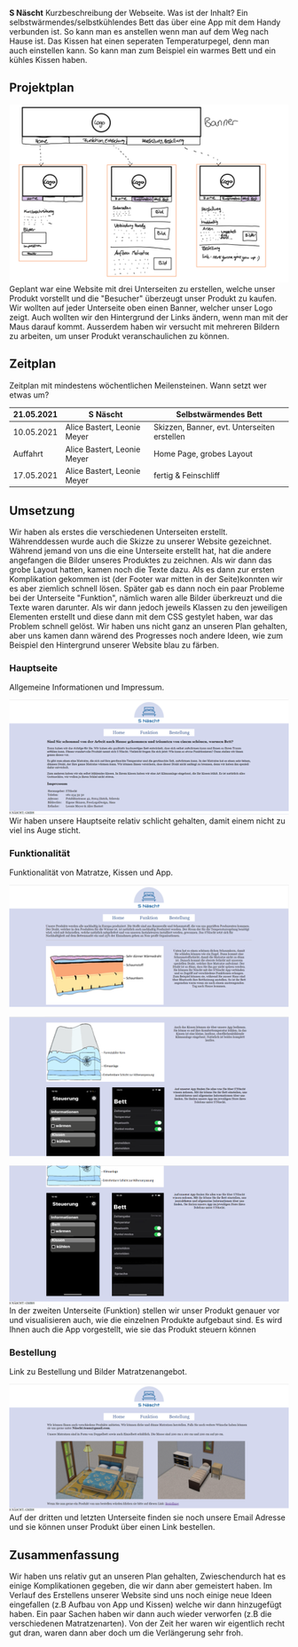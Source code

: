 **S Näscht**
Kurzbeschreibung der Webseite. Was ist der Inhalt?
Ein selbstwärmendes/selbstkühlendes Bett das über eine App mit dem Handy verbunden ist. So kann man es anstellen wenn man auf dem Weg nach Hause ist. Das Kissen hat einen seperaten Temperaturpegel, denn man auch einstellen kann. So kann man zum Beispiel ein warmes Bett und ein kühles Kissen haben.  
## Projektplan



![skizzen](skizzen.png)
 Geplant war eine Website mit drei Unterseiten zu erstellen, welche unser Produkt vorstellt und die "Besucher" überzeugt unser Produkt zu kaufen. 
 Wir wollten auf jeder Unterseite oben einen Banner, welcher unser Logo zeigt. Auch wollten wir den Hintergrund der Links ändern, wenn man mit der Maus darauf kommt.
 Ausserdem haben wir versucht mit mehreren Bildern zu arbeiten, um unser Produkt veranschaulichen zu können.




## Zeitplan

Zeitplan mit mindestens wöchentlichen Meilensteinen. Wann setzt wer etwas um?

| 21.05.2021 | S Näscht | Selbstwärmendes Bett |
| --- | --- | --- |
| 10.05.2021 | Alice Bastert, Leonie Meyer | Skizzen, Banner, evt. Unterseiten erstellen |
| Auffahrt | Alice Bastert, Leonie Meyer | Home Page, grobes Layout |
| 17.05.2021 | Alice Bastert, Leonie Meyer | fertig & Feinschliff |


## Umsetzung

Wir haben als erstes die verschiedenen Unterseiten erstellt. Währenddessen wurde auch die Skizze zu unserer Website gezeichnet. 
Während jemand von uns die eine Unterseite erstellt hat, hat die andere angefangen die Bilder unseres Produktes zu zeichnen.
Als wir dann das grobe Layout hatten, kamen noch die Texte dazu. 
Als es dann zur ersten Komplikation gekommen ist (der Footer war mitten in der Seite)konnten wir es aber ziemlich schnell lösen. Später gab es dann noch ein paar Probleme bei der Unterseite "Funktion", nämlich waren alle Bilder überkreuzt und die Texte waren darunter. Als wir dann jedoch jeweils Klassen zu den jeweiligen Elementen erstellt und diese dann mit dem CSS gestylet haben, war das Problem schnell gelöst.
Wir haben uns nicht ganz an unseren Plan gehalten, aber uns kamen dann wärend des Progresses noch andere Ideen, wie zum Beispiel den Hintergrund unserer Website blau zu färben.

### Hauptseite

Allgemeine Informationen und Impressum.

![Home](Home.png)
Wir haben unsere Hauptseite relativ schlicht gehalten, damit einem nicht zu viel ins Auge sticht.

### Funktionalität

Funktionalität von Matratze, Kissen und App.

![Funktion](Funktion1.png)

![Funktion](Funktion2.png)

![Funktion](Funktion3.png)
In der zweiten Unterseite (Funktion) stellen wir unser Produkt genauer vor und visualisieren auch, wie die einzelnen Produkte aufgebaut sind. 
Es wird Ihnen auch die App vorgestellt, wie sie das Produkt steuern können

### Bestellung

Link zu Bestellung und Bilder Matratzenangebot.

![Bestellung](Bestellung.png)
Auf der dritten und letzten Unterseite finden sie noch unsere Email Adresse und sie können unser Produkt über einen Link bestellen.

## Zusammenfassung

Wir haben uns relativ gut an unseren Plan gehalten, Zwieschendurch hat es einige Komplikationen gegeben, die wir dann aber gemeistert haben. Im Verlauf des Erstellens unserer Website sind uns noch einige neue Ideen eingefallen (z.B Aufbau von App und Kissen) welche wir dann hinzugefügt haben. Ein paar Sachen haben wir dann auch wieder verworfen (z.B die verschiedenen Matratzenarten). Von der Zeit her waren wir eigentlich recht gut dran, waren dann aber doch um die Verlängerung sehr froh. 



